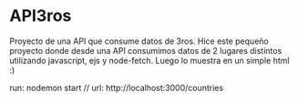 # API3ros
Proyecto de una API que consume datos de 3ros.
Hice este pequeño proyecto donde desde una API consumimos datos de 2 lugares distintos utilizando javascript, ejs y node-fetch. Luego lo muestra en un simple html :)

run: nodemon start
 //
url: http://localhost:3000/countries
